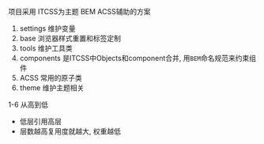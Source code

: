 项目采用 ITCSS为主题 BEM ACSS辅助的方案

1. settings 维护变量
2. base 浏览器样式重置和标签定制
3. tools 维护工具类 
4. components 是ITCSS中Objects和component合并, 用`BEM`命名规范来约束组件
5. ACSS 常用的原子类
6. theme 维护主题相关

1-6 从高到低
- 低层引用高层 
- 层数越高复用度就越大, 权重越低
